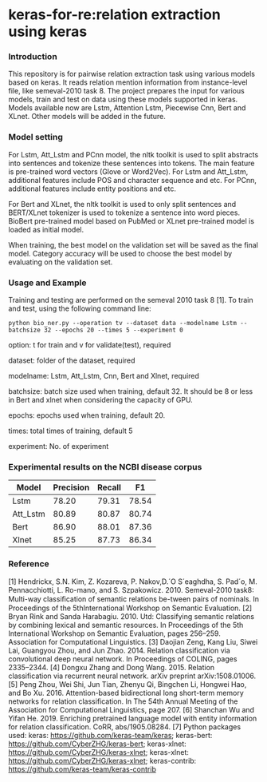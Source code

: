 # keras-for-re:relation extraction using keras

### Introduction
This repository is for pairwise relation extraction task using various models based on keras. It reads relation mention information from instance-level file, like semeval-2010 task 8. The project prepares the input for various models, train and test on data using these models supported in keras. Models available now are Lstm, Attention Lstm, Piecewise Cnn, Bert and XLnet. Other models will be added in the future.

### Model setting
For Lstm, Att_Lstm and PCnn model, the nltk toolkit is used to split abstracts into sentences and tokenize these sentences into tokens. The main feature is pre-trained word vectors (Glove or Word2Vec). For Lstm and Att_Lstm, additional features include POS and character sequence and etc. For PCnn, additional features include entity positions and etc.

For Bert and XLnet, the nltk toolkit is used to only split sentences and BERT/XLnet tokenizer is used to tokenize a sentence into word pieces. BioBert pre-trained model based on PubMed or XLnet pre-trained model is loaded as initial model.

When training, the best model on the validation set will be saved as the final model. Category accuracy will be used to choose the best model by evaluating on the validation set.

### Usage and Example
Training and testing are performed on the semeval 2010 task 8 [1]. To train and test, using the following command line:
```shell
python bio_ner.py --operation tv --dataset data --modelname Lstm --batchsize 32 --epochs 20 --times 5 --experiment 0
```
option: t for train and v for validate(test), required

dataset: folder of the dataset, required

modelname: Lstm, Att_Lstm, Cnn, Bert and Xlnet, required

batchsize: batch size used when training, default 32. It should be 8 or less in Bert and xlnet when considering the capacity of GPU.

epochs: epochs used when training, default 20.

times: total times of training, default 5

experiment: No. of experiment

### Experimental results on the NCBI disease corpus
| Model    | Precision | Recall | F1    |
| -------- | --------- | ------ | ----- |
| Lstm     | 78.20     | 79.31  | 78.54 |
| Att_Lstm | 80.89     | 80.87  | 80.74 |
| Bert     | 86.90     | 88.01  | 87.36 |
| Xlnet | 85.25    | 87.73  | 86.34 |

### Reference
[1] Hendrickx, S.N. Kim, Z. Kozareva, P. Nakov,D.´O S´eaghdha, S. Pad´o, M. Pennacchiotti, L. Ro-mano, and S. Szpakowicz. 2010. Semeval-2010 task8: Multi-way classiﬁcation of semantic relations be-tween pairs of nominals. In Proceedings of the 5thInternational Workshop on Semantic Evaluation.
[2] Bryan Rink and Sanda Harabagiu. 2010. Utd: Classifying semantic relations by combining lexical and semantic resources. In Proceedings of the 5th International Workshop on Semantic Evaluation, pages 256–259. Association for Computational Linguistics.
[3] Daojian Zeng, Kang Liu, Siwei Lai, Guangyou Zhou, and Jun Zhao. 2014. Relation classification via convolutional deep neural network. In Proceedings of COLING, pages 2335–2344.
[4] Dongxu Zhang and Dong Wang. 2015. Relation classification via recurrent neural network. arXiv preprint arXiv:1508.01006.
[5] Peng Zhou, Wei Shi, Jun Tian, Zhenyu Qi, Bingchen Li, Hongwei Hao, and Bo Xu. 2016. Attention-based bidirectional long short-term memory networks for relation classification. In The 54th Annual Meeting of the Association for Computational Linguistics, page 207.
[6] Shanchan Wu and Yifan He. 2019. Enriching pretrained language model with entity information for relation classification. CoRR, abs/1905.08284.
[7] Python packages used: keras: https://github.com/keras-team/keras; keras-bert: https://github.com/CyberZHG/keras-bert; keras-xlnet: https://github.com/CyberZHG/keras-xlnet; keras-xlnet: https://github.com/CyberZHG/keras-xlnet; keras-contrib: https://github.com/keras-team/keras-contrib
